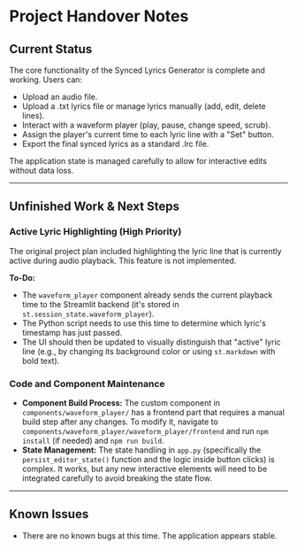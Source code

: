 # Project Handover Notes

## Current Status

The core functionality of the Synced Lyrics Generator is complete and working. Users can:
- Upload an audio file.
- Upload a .txt lyrics file or manage lyrics manually (add, edit, delete lines).
- Interact with a waveform player (play, pause, change speed, scrub).
- Assign the player's current time to each lyric line with a "Set" button.
- Export the final synced lyrics as a standard .lrc file.

The application state is managed carefully to allow for interactive edits without data loss.

---

## Unfinished Work & Next Steps

### Active Lyric Highlighting (High Priority)

The original project plan included highlighting the lyric line that is currently active during audio playback. This feature is not implemented.

**To-Do:**
- The `waveform_player` component already sends the current playback time to the Streamlit backend (it's stored in `st.session_state.waveform_player`).
- The Python script needs to use this time to determine which lyric's timestamp has just passed.
- The UI should then be updated to visually distinguish that "active" lyric line (e.g., by changing its background color or using `st.markdown` with bold text).

### Code and Component Maintenance

- **Component Build Process:** The custom component in `components/waveform_player/` has a frontend part that requires a manual build step after any changes. To modify it, navigate to `components/waveform_player/waveform_player/frontend` and run `npm install` (if needed) and `npm run build`.
- **State Management:** The state handling in `app.py` (specifically the `persist_editor_state()` function and the logic inside button clicks) is complex. It works, but any new interactive elements will need to be integrated carefully to avoid breaking the state flow.

---

## Known Issues

- There are no known bugs at this time. The application appears stable.
